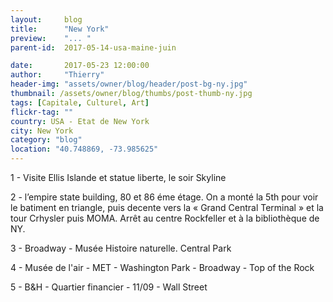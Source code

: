 ```yaml
---
layout:     blog
title:      "New York"
preview:    "... "
parent-id:  2017-05-14-usa-maine-juin

date:       2017-05-23 12:00:00
author:     "Thierry"
header-img: "assets/owner/blog/header/post-bg-ny.jpg"
thumbnail: /assets/owner/blog/thumbs/post-thumb-ny.jpg
tags: [Capitale, Culturel, Art]
flickr-tag: ""
country: USA - Etat de New York
city: New York
category: "blog"
location: "40.748869, -73.985625"
---
```


1 - Visite Ellis Islande et statue liberte, le soir Skyline

2 - l’empire state building, 80 et 86 éme étage. On a monté la 5th pour voir le batiment en triangle, puis decente vers la « Grand Central Terminal » et la tour Crhysler puis MOMA. Arrêt au centre Rockfeller et à la bibliothèque de NY.

3 - Broadway - Musée Histoire naturelle. Central Park

4 - Musée de l'air - MET - Washington Park - Broadway - Top of the Rock

5 - B&H - Quartier financier - 11/09 - Wall Street